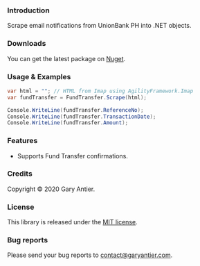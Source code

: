 ### Introduction

Scrape email notifications from UnionBank PH into .NET objects.

### Downloads

You can get the latest package on [Nuget](https://www.nuget.org/packages/AgilityFramework.Imap/).

### Usage & Examples

```csharp
var html = ""; // HTML from Imap using AgilityFramework.Imap
var fundTransfer = FundTransfer.Scrape(html);

Console.WriteLine(fundTransfer.ReferenceNo);
Console.WriteLine(fundTransfer.TransactionDate);
Console.WriteLine(fundTransfer.Amount);
```

### Features

+ Supports Fund Transfer confirmations.

### Credits

Copyright © 2020 Gary Antier.

### License

This library is released under the [MIT license](https://github.com/sagemodeninja/AgilityFramework.Imap.Scraping.UnionBankPH/blob/master/License.md).

### Bug reports

Please send your bug reports to [contact@garyantier.com](mailto:contact@garyantier.com).
